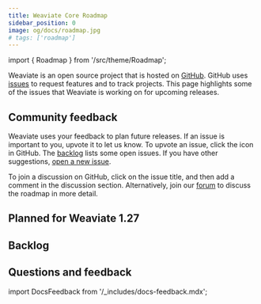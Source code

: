 ```yaml
---
title: Weaviate Core Roadmap
sidebar_position: 0
image: og/docs/roadmap.jpg
# tags: ['roadmap']
---
```


import { Roadmap } from '/src/theme/Roadmap';

Weaviate is an open source project that is hosted on [GitHub](https://github.com/weaviate). GitHub uses [issues](https://github.com/weaviate/weaviate/issues) to request features and to track projects. This page highlights some of the issues that Weaviate is working on for upcoming releases.

## Community feedback
Weaviate uses your feedback to plan future releases. If an issue is important to you, upvote it to let us know. To upvote an issue, click the <i className="far fa-thumbs-up"></i> icon in GitHub. The [backlog](/weaviate/roadmap#backlog) lists some open issues. If you have other suggestions, [open a new issue](https://github.com/weaviate/weaviate/issues/new/choose).

To join a discussion on GitHub, click on the issue title, and then add a comment in the discussion section. Alternatively, join our [forum](https://forum.weaviate.io/) to discuss the roadmap in more detail.

## Planned for Weaviate 1.27

<Roadmap label="planned-1.27"/>

[comment]: # (No 1.28 because no current tagging means an empty list)

## Backlog

<Roadmap label="backlog"/>

## Questions and feedback

import DocsFeedback from '/_includes/docs-feedback.mdx';

<DocsFeedback/>
